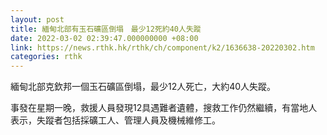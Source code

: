 ```yaml
---
layout: post
title: 緬甸北部有玉石礦區倒塌　最少12死約40人失蹤
date: 2022-03-02 02:39:47.000000000 +08:00
link: https://news.rthk.hk/rthk/ch/component/k2/1636638-20220302.htm
categories: rthk
---
```


緬甸北部克欽邦一個玉石礦區倒塌，最少12人死亡，大約40人失蹤。

事發在星期一晚，救援人員發現12具遇難者遺體，搜救工作仍然繼續，有當地人表示，失蹤者包括採礦工人、管理人員及機械維修工。
